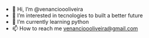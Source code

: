 - 👋 Hi, I’m @venancioooliveira
- 👀 I’m interested in tecnologies to built a better future
- 🌱 I’m currently learning python
- 📫 How to reach me venancioooliveira@gmail.com

<!---
venancioooliveira/venancioooliveira is a ✨ special ✨ repository because its `README.md` (this file) appears on your GitHub profile.
You can click the Preview link to take a look at your changes.
--->
